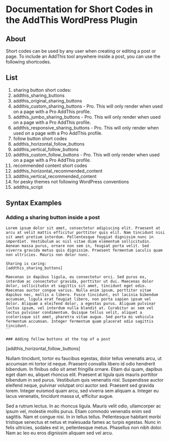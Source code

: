 # Documentation for Short Codes in the AddThis WordPress Plugin

## About

Short codes can be used by any user when creating or editing a post or page. To include an AddThis tool anywhere inside a post, you can use the following shortcodes.

## List

1. sharing button short codes:
  1. addthis_sharing_buttons
  1. addthis_original_sharing_buttons
  1. addthis_custom_sharing_buttons - Pro. This will only render when used on a page with a Pro AddThis profile.
  1. addthis_jumbo_sharing_buttons - Pro. This will only render when used on a page with a Pro AddThis profile.
  1. addthis_responsive_sharing_buttons - Pro. This will only render when used on a page with a Pro AddThis profile.
1. follow button short codes
  1. addthis_horizontal_follow_buttons
  1. addthis_vertical_follow_buttons
  1. addthis_custom_follow_buttons - Pro. This will only render when used on a page with a Pro AddThis profile.
1. recommended content short codes
  1. addthis_horizontal_recommended_content
  1. addthis_vertical_recommended_content
1. for pesky themes not following WordPress conventions
  1. addthis_script

## Syntax Examples

### Adding a sharing button inside a post
```
Lorem ipsum dolor sit amet, consectetur adipiscing elit. Praesent at arcu at velit mattis efficitur porttitor quis elit. Nam tincidunt nisi sit amet pretium interdum. Pellentesque feugiat dignissim nunc in imperdiet. Vestibulum ac nisl vitae diam elementum sollicitudin. Aenean massa purus, ornare non sem in, feugiat porta velit. Sed viverra gravida metus quis dignissim. Praesent fermentum iaculis quam non ultricies. Mauris non dolor nunc.

Sharing is caring:
[addthis_sharing_buttons]

Maecenas in dapibus ligula, eu consectetur orci. Sed purus ex, interdum ac consectetur gravida, porttitor ut dui. Maecenas dolor dolor, sollicitudin et sagittis sit amet, tincidunt eget odio. Maecenas auctor congue varius. Nulla enim ipsum, porttitor vitae dapibus nec, mollis a libero. Fusce tincidunt, est lacinia bibendum accumsan, ligula erat feugiat libero, non porta sapien ipsum vel dolor. Aliquam a eleifend dolor, a egestas purus. Aliquam pulvinar luctus ipsum, vel interdum nulla blandit at. Curabitur ac sem vel lectus pulvinar condimentum. Quisque tellus velit, aliquet a scelerisque sit amet, pharetra vitae augue. Sed porta mi vehicula fermentum accumsan. Integer fermentum quam placerat odio sagittis tincidunt.
``

### Adding follow buttons at the top of a post
```
[addthis_horizontal_follow_buttons]

Nullam tincidunt, tortor eu faucibus egestas, dolor tellus venenatis arcu, ut accumsan mi tortor id neque. Praesent convallis libero id odio hendrerit bibendum. In finibus odio sit amet fringilla ornare. Etiam dui quam, dapibus eget diam eu, aliquet rhoncus elit. Praesent at ligula quis mauris porttitor bibendum in sed purus. Vestibulum quis venenatis nisl. Suspendisse auctor eleifend neque, pulvinar volutpat orci auctor sed. Praesent sed gravida lorem. Integer euismod quam arcu, sed viverra sem aliquam a. Integer eu lacus venenatis, tincidunt massa ut, efficitur augue.

Sed a rutrum lectus. In ac rhoncus ligula. Mauris velit odio, ullamcorper ac ipsum vel, molestie mollis purus. Etiam commodo venenatis enim sed sagittis. Nam et congue nisi. In in tellus tellus. Pellentesque habitant morbi tristique senectus et netus et malesuada fames ac turpis egestas. Nunc in felis ultricies, sodales est in, pellentesque metus. Phasellus non nibh dolor. Nam ac leo eu eros dignissim aliquam sed vel arcu.
```
